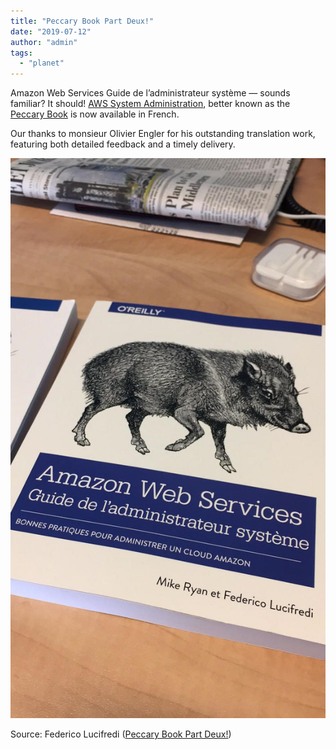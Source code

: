 ```yaml
---
title: "Peccary Book Part Deux!"
date: "2019-07-12"
author: "admin"
tags: 
  - "planet"
---
```


Amazon Web Services Guide de l’administrateur système — sounds familiar? It should! [AWS System Administration](https://bit.ly/peccary-book), better known as the [Peccary Book](https://www.oreilly.com/animals.csp?x-search=peccary&x-sort=animal) is now available in French.

Our thanks to monsieur Olivier Engler for his outstanding translation work, featuring both detailed feedback and a timely delivery.

[![0.jpeg](images/tZQA4HKpMGMiZ1rf4Jcp9P0xspap_small.jpeg)](https://svbtleusercontent.com/tZQA4HKpMGMiZ1rf4Jcp9P0xspap.jpeg)

Source: Federico Lucifredi ([Peccary Book Part Deux!](https://f2.svbtle.com/peccary-book-part-deux))
